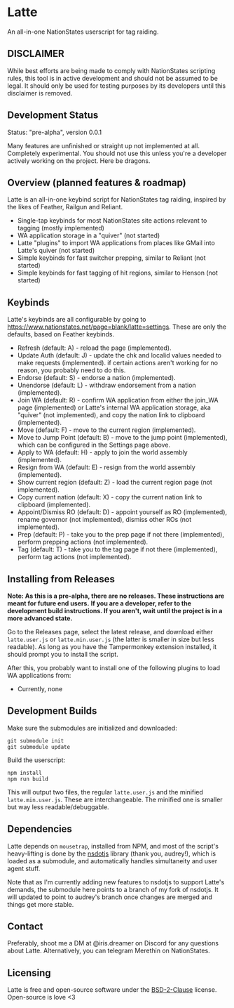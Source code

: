 # Latte

An all-in-one NationStates userscript for tag raiding.

## DISCLAIMER

While best efforts are being made to comply with NationStates scripting rules, this tool is in active development and should not be assumed to be legal. It should only be used for testing purposes by its developers until this disclaimer is removed.

## Development Status

Status: "pre-alpha", version 0.0.1

Many features are unfinished or straight up not implemented at all. Completely experimental. You should not use this unless you're a developer actively working on the project. Here be dragons.

## Overview (planned features & roadmap)

Latte is an all-in-one keybind script for NationStates tag raiding, inspired by the likes of Feather, Railgun and Reliant.

- Single-tap keybinds for most NationStates site actions relevant to tagging (mostly implemented)
- WA application storage in a "quiver" (not started)
- Latte "plugins" to import WA applications from places like GMail into Latte's quiver (not started)
- Simple keybinds for fast switcher prepping, similar to Reliant (not started)
- Simple keybinds for fast tagging of hit regions, similar to Henson (not started)

## Keybinds

Latte's keybinds are all configurable by going to https://www.nationstates.net/page=blank/latte=settings.
These are only the defaults, based on Feather keybinds.

- Refresh (default: A) - reload the page (implemented).
- Update Auth (default: J) - update the chk and localid values needed to make requests (implemented). if certain actions aren't working for no reason, you probably need to do this.
- Endorse (default: S) - endorse a nation (implemented).
- Unendorse (default: L) - withdraw endorsement from a nation (implemented).
- Join WA (default: R) - confirm WA application from either the join_WA page (implemented) or Latte's internal WA application storage, aka "quiver" (not implemented), and copy the nation link to clipboard (implemented).
- Move (default: F) - move to the current region (implemented).
- Move to Jump Point (default: B) - move to the jump point (implemented), which can be configured in the Settings page above.
- Apply to WA (default: H) - apply to join the world assembly (implemented).
- Resign from WA (default: E) - resign from the world assembly (implemented).
- Show current region (default: Z) - load the current region page (not implemented).
- Copy current nation (default: X) - copy the current nation link to clipboard (implemented).
- Appoint/Dismiss RO (default: D) - appoint yourself as RO (implemented), rename governor (not implemented), dismiss other ROs (not implemented).
- Prep (default: P) - take you to the prep page if not there (implemented), perform prepping actions (not implemented).
- Tag (default: T) - take you to the tag page if not there (implemented), perform tag actions (not implemented).

## Installing from Releases

**Note: As this is a pre-alpha, there are no releases. These instructions are meant for future end users.**
**If you are a developer, refer to the development build instructions. If you aren't, wait until the project is in a more advanced state.**

Go to the Releases page, select the latest release, and download either `latte.user.js` or `latte.min.user.js` (the latter is smaller in size but less readable). As long as you have the Tampermonkey extension installed, it should prompt you to install the script.

After this, you probably want to install one of the following plugins to load WA applications from:

- Currently, none

## Development Builds

Make sure the submodules are initialized and downloaded:
```
git submodule init
git submodule update
```

Build the userscript:
```
npm install
npm run build
```

This will output two files, the regular `latte.user.js` and the minified `latte.min.user.js`. These are interchangeable. The minified one is smaller but way less readable/debuggable.

## Dependencies

Latte depends on `mousetrap`, installed from NPM, and most of the script's heavy-lifting is done by the  [nsdotjs](https://github.com/audreyreal/nsdotjs) library (thank you, audrey!), which is loaded as a submodule, and automatically handles simultaneity and user agent stuff.

Note that as I'm currently adding new features to nsdotjs to support Latte's demands, the submodule here points to a branch of my fork of nsdotjs. It will updated to point to audrey's branch once changes are merged and things get more stable.

## Contact

Preferably, shoot me a DM at @iris.dreamer on Discord for any questions about Latte. Alternatively, you can telegram Merethin on NationStates.

## Licensing

Latte is free and open-source software under the [BSD-2-Clause](LICENSE) license. Open-source is love <3